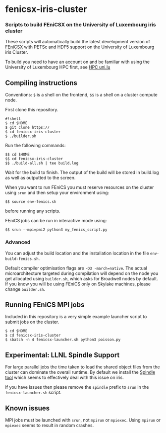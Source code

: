 # fenicsx-iris-cluster #
### Scripts to build FEniCSX on the University of Luxembourg iris cluster ###

These scripts will automatically build the latest development version of
[FEniCSX](http://fenicsproject.org) with PETSc and HDF5 support on the
University of Luxembourg iris Cluster.
 
To build you need to have an account on and be familiar with using the
University of Luxembourg HPC first, see [HPC uni.lu](http://hpc.uni.lu)

## Compiling instructions ##

Conventions: `$` is a shell on the frontend, `$$` is a shell on a cluster
compute node.

First clone this repository.
```
#!shell
$ cd $HOME
$ git clone https://
$ cd fenicsx-iris-cluster
$ ./builder.sh
```

Run the following commands:
```
$$ cd $HOME
$$ cd fenicsx-iris-cluster
$$ ./build-all.sh | tee build.log
```
Wait for the build to finish. The output of the build will be stored in
build.log as well as outputted to the screen.

When you want to run FEniCS you must reserve resources on the cluster using
``srun`` and then setup your environment using:
```
$$ source env-fenics.sh
```
before running any scripts.

FEniCS jobs can be run in interactive mode using:
```
$$ srun --mpi=pmi2 python3 my_fenics_script.py
```

### Advanced ###

You can adjust the build location and the installation location in the file
`env-build-fenics.sh`.

Default compiler optimisation flags are `-O3 -march=native`. The actual microarchitecture
targeted during compilation will depend on the node you get allocated using `builder.sh`,
which asks for Broadwell nodes by default. If you know you will be using FEniCS only on Skylake machines,
please change `builder.sh`.

## Running FEniCS MPI jobs ##

Included in this repository is a very simple example launcher script to submit
jobs on the cluster.

```
$ cd $HOME
$ cd fenicsx-iris-cluster
$ sbatch -n 4 fenicsx-launcher.sh python3 poisson.py
```

## Experimental: LLNL Spindle Support

For large parallel jobs the time taken to load the shared object files from the
cluster can dominate the overall runtime. By default we install the [Spindle
tool](https://github.com/hpc/Spindle/) which seems to effectively deal with
this issue on iris.

If you have issues then please remove the `spindle` prefix to `srun` in the
`fenicsx-launcher.sh` script.

## Known issues

MPI jobs must be launched with `srun`, not `mpirun` or `mpiexec`. Using `mpirun`
or `mpiexec` seems to result in random crashes.
